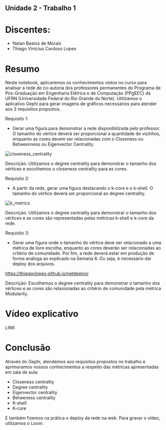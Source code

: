 ## Unidade 2 - Trabalho 1

# Discentes:
- Natan Bastos de Morais
- Thiago Vinicius Cardoso Lopes

# Resumo

Neste notebook, aplicaremos os conhecimentos vistos no curso para analisar a rede
de co-autoria dos professores permanentes do Programa de Pós-Graduação em
Engenharia Elétrica e de Computação (PPgEEC) da UFRN (Universidade Federal do Rio Grande do Norte).
Utilizamos o aplicativo Gephi para gerar imagens de gráficos necessários para atender aos 3 requisitos propostos.

Requisito 1:
- Gerar uma figura para demonstrar a rede disponibilizada pelo professor. O tamanho do vértice deverá ser
proporcional a quantidade de vizinhos, enquanto as cores devem ser relacionadas com o Closeness ou Betweenness ou Eigenvector Centrality.


![closeness_centrality](https://github.com/user-attachments/assets/36ec6cac-63fb-46cf-8171-8c939653fd3c)


Descrição: Utilizamos o degree centrality para demonstrar o tamanho dos vértices e escolhemos o closeness centrality para as cores.
 

Requisito 2:
- A partir da rede, gerar uma figura destacando o k-core e o k-shell. O tamanho do vértice deverá ser
proporcional ao degree centrality.


![k_metrics](https://github.com/user-attachments/assets/e7a0cd5d-3849-4861-84bb-16970ea70476)


Descrição: Utilizamos o degree centrality para demonstrar o tamanho dos vértices e as cores são representadas pelas métricas k-shell e k-core da rede.


Requisito 3:
- Gerar uma figura onde o tamanho do vértice deve ser relacionado a uma métrica de livre escolha, enquanto as cores deverão ser relacionadas ao critério de comunidade. 
Por fim, a rede deverá estar em produção de forma análoga ao explicado na Semana 6. Ou seja, é necessário dar deploy dos arquivos.

https://thiagoclopes.github.io/netdeploy/

Descrição: Escolhemos o degree centrality para demonstrar o tamanho dos vértices e as cores são relaxionadas ao critério de comunidade pela métrica Modularity.


# Vídeo explicativo
LINK


# Conclusão
Através do Gephi, atendemos aos requisitos propostos no trabalho e aprimoramos nossos conhecimentos a respeito das métricas apresentadas em sala de aula:
- Closeness centrality
- Degree centrality
- Eigenvector centrality
- Betweness centrality
- K-shell
- K-core

E também fizemos na prática o deploy da rede na web. 
Para gravar o vídeo, utilizamos o Loom. 



